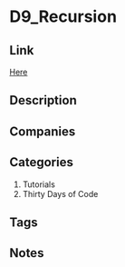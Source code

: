 # D9_Recursion

## Link

[Here](https://www.hackerrank.com/challenges/30-recursion)

## Description

## Companies

## Categories

1. Tutorials
1. Thirty Days of Code

## Tags

## Notes